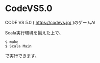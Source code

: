 # CodeVS5.0

CODE VS 5.0 ( https://codevs.jp/ )のゲームAI

Scala実行環境を揃えた上で、

    $ make
    $ Scala Main

で実行できます。
